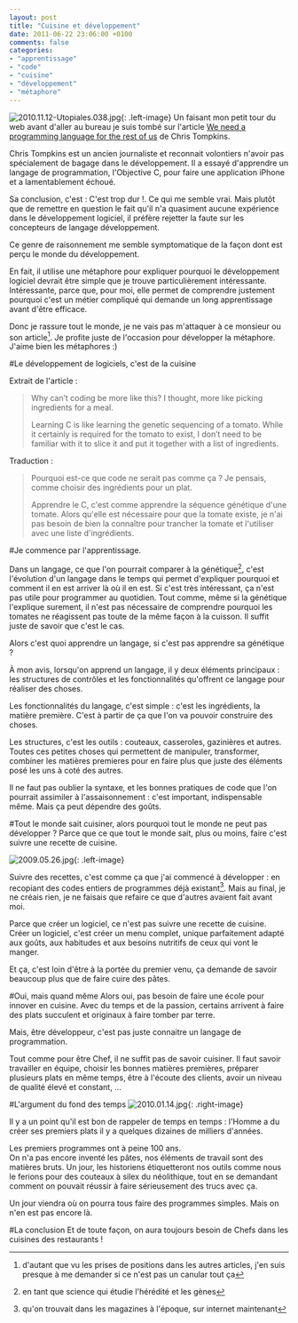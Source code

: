 ```yaml
---
layout: post
title: "Cuisine et développement"
date: 2011-06-22 23:06:00 +0100
comments: false
categories: 
- "apprentissage"
- "code"
- "cuisine"
- "développement"
- "métaphore"
---
```

![2010.11.12-Utopiales.038.jpg](https://blog.crafting-labs.fr/images/illustration/.2010.11.12_-_Utopiales.038_s.jpg){: .left-image}
Un faisant mon petit tour du web avant d'aller au bureau je suis tombé sur l'article [We need a programming language for the rest of us](http://www.leavesofcode.com/2011/06/we-need-programming-language-for-rest.html) de Chris Tompkins.

Chris Tompkins est un ancien journaliste et reconnait volontiers n'avoir pas spécialement de bagage dans le développement. Il a essayé d'apprendre un langage de programmation, l'Objective C, pour faire une application iPhone et a lamentablement échoué.

Sa conclusion, c'est : C'est trop dur !. Ce qui me semble vrai. Mais plutôt que de remettre en question le fait qu'il n'a quasiment aucune expérience dans le développement logiciel, il préfère rejetter la faute sur les concepteurs de langage développement.

Ce genre de raisonnement me semble symptomatique de la façon dont est perçu le monde du développement.


En fait, il utilise une métaphore pour expliquer pourquoi le développement logiciel devrait être simple que je trouve particulièrement intéressante.
Intéressante, parce que, pour moi, elle permet de comprendre justement pourquoi c'est un métier compliqué qui demande un long apprentissage avant d'être efficace.

Donc je rassure tout le monde, je ne vais pas m'attaquer à ce monsieur ou son article[^1]. 
Je profite juste de l'occasion pour développer la métaphore. J'aime bien les métaphores :)

#Le développement de logiciels, c'est de la cuisine

Extrait de l'article :

> Why can’t coding be more like this? I thought, more like picking ingredients for a meal.
>
> Learning C is like learning the genetic sequencing of a tomato. While it certainly is required for the tomato to exist, I don’t need to be familiar with it to slice it and put it together with a list of ingredients.

Traduction :

> Pourquoi est-ce que code ne serait pas comme ça ? Je pensais, comme choisir des ingrédients pour un plat.
>
> Apprendre le C, c'est comme apprendre la séquence génétique d'une tomate. Alors qu'elle est nécessaire pour que la tomate existe, je n'ai pas besoin de bien la connaître pour trancher la tomate et l'utiliser avec une liste d'ingrédients.

#Je commence par l'apprentissage.

Dans un langage, ce que l'on pourrait comparer à la génétique[^2], c'est l'évolution d'un langage dans le temps qui permet d'expliquer pourquoi et comment il en est arriver là où il en est.
Si c'est très intéressant, ça n'est pas utile pour programmer au quotidien. Tout comme, même si la génétique l'explique surement, il n'est pas nécessaire de comprendre pourquoi les tomates ne réagissent pas toute de la même façon à la cuisson. Il suffit juste de savoir que c'est le cas.

Alors c'est quoi apprendre un langage, si c'est pas apprendre sa génétique ?

À mon avis, lorsqu'on apprend un langage, il y deux éléments principaux : les structures de contrôles et les fonctionnalités qu'offrent ce langage pour réaliser des choses.

Les fonctionnalités du langage, c'est simple : c'est les ingrédients, la matière première. C'est à partir de ça que l'on va pouvoir construire des choses.

Les structures, c'est les outils : couteaux, casseroles, gazinières et autres. 
Toutes ces petites choses qui permettent de manipuler, transformer, combiner les matières premieres pour en faire plus que juste des éléments posé les uns à coté des autres.

Il ne faut pas oublier la syntaxe, et les bonnes pratiques de code que l'on pourrait assimiler à l'assaisonnement : c'est important, indispensable même. Mais ça peut dépendre des goûts.

#Tout le monde sait cuisiner, alors pourquoi tout le monde ne peut pas développer ?
Parce que ce que tout le monde sait, plus ou moins, faire c'est suivre une recette de cuisine.

![2009.05.26.jpg](https://blog.crafting-labs.fr/images/illustration/.2009.05.26_s.jpg){: .left-image}

Suivre des recettes, c'est comme ça que j'ai commencé à développer : en recopiant des codes entiers de programmes déjà existant[^3]. 
Mais au final, je ne créais rien, je ne faisais que refaire ce que d'autres avaient fait avant moi.

Parce que créer un logiciel, ce n'est pas suivre une recette de cuisine.
Créer un logiciel, c'est créer un menu complet, unique parfaitement adapté aux goûts, aux habitudes et aux besoins nutritifs de ceux qui vont le manger.

Et ça, c'est loin d'être à la portée du premier venu, ça demande de savoir beaucoup plus que de faire cuire des pâtes.

#Oui, mais quand même
Alors oui, pas besoin de faire une école pour innover en cuisine.
Avec du temps et de la passion, certains arrivent à faire des plats succulent et originaux à faire tomber par terre.

Mais, être développeur, c'est pas juste connaitre un langage de programmation.

Tout comme pour être Chef, il ne suffit pas de savoir cuisiner.
Il faut savoir travailler en équipe, choisir les bonnes matières premières, préparer plusieurs plats en même temps, être à l'écoute des clients, avoir un niveau de qualité élevé et constant, ...


#L'argument du fond des temps
![2010.01.14.jpg](https://blog.crafting-labs.fr/images/illustration/.2010.01.14_s.jpg){: .right-image}

Il y a un point qu'il est bon de rappeler de temps en temps : l'Homme a du créer ses premiers plats il y a quelques dizaines de milliers d'années.

Les premiers programmes ont à peine 100 ans.  
On n'a pas encore inventé les pâtes, nos éléments de travail sont des matières bruts. 
Un jour, les historiens étiquetteront nos outils comme nous le ferions pour des couteaux à silex du néolithique, tout en se demandant comment on pouvait réussir à faire sérieusement des trucs avec ça.

Un jour viendra où on pourra tous faire des programmes simples. Mais on n'en est pas encore là.

#La conclusion
Et de toute façon, on aura toujours besoin de Chefs dans les cuisines des restaurants !


[^1]: d'autant que vu les prises de positions dans les autres articles, j'en suis presque à me demander si ce n'est pas un canular tout ça
[^2]: en tant que science qui étudie l'hérédité et les gènes
[^3]: qu'on trouvait dans les magazines à l'époque, sur internet maintenant
